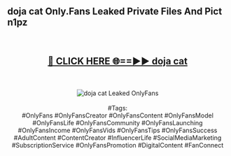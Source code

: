 <h2>doja cat Only.Fans Leaked Private Files And Pict n1pz</h2>
<br>
<div align="center">
<h2><a href="https://mediafiles.top/doja_cat" rel="nofollow">🔴 CLICK HERE 🌐==►► doja cat</a></h2>
<br>
<br>
<a href="https://mediafiles.top/doja_cat" rel="nofollow" data-target="animated-image.originalLink"><img src="https://i.ibb.co.com/WyWwxjT/player-gif2.gif" alt="doja cat Leaked OnlyFans" style="max-width: 100%; display: inline-block;" data-target="animated-image.originalImage"></a>
<br><br>
#Tags:
<br>
#OnlyFans #OnlyFansCreator #OnlyFansContent #OnlyFansModel #OnlyFansLife #OnlyFansCommunity #OnlyFansLaunching #OnlyFansIncome #OnlyFansVids #OnlyFansTips #OnlyFansSuccess #AdultContent #ContentCreator #InfluencerLife #SocialMediaMarketing #SubscriptionService #OnlyFansPromotion #DigitalContent #FanConnect
</div>
<br>